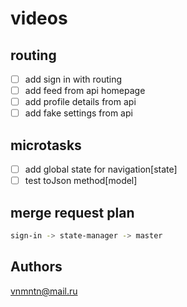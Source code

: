# videos

## routing

- [ ] add sign in with routing
- [ ] add feed from api homepage
- [ ] add profile details from api
- [ ] add fake settings from api

## microtasks

- [ ] add global state for navigation[state]
- [ ] test toJson method[model]

## merge request plan

```bash
sign-in -> state-manager -> master
```

## Authors

<vnmntn@mail.ru>
